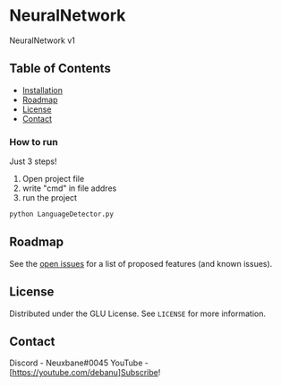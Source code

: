 # NeuralNetwork
NeuralNetwork v1


<!-- TABLE OF CONTENTS -->
## Table of Contents

* [Installation](#How-to-run)
* [Roadmap](#roadmap)
* [License](#license)
* [Contact](#contact)


<!-- GETTING STARTED -->
### How to run

Just 3 steps!
1. Open project file
2. write "cmd" in file addres
3. run the project
```cmd
python LanguageDetector.py
```


<!-- ROADMAP -->
## Roadmap

See the [open issues](https://github.com/Neuxbane/NeuralNetwork/issues) for a list of proposed features (and known issues).



<!-- LICENSE -->
## License

Distributed under the GLU License. See `LICENSE` for more information.



<!-- CONTACT -->
## Contact

Discord - Neuxbane#0045
YouTube - [https://youtube.com/debanu]Subscribe!
